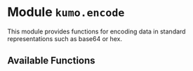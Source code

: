 # Module `kumo.encode`

This module provides functions for encoding data in standard
representations such as base64 or hex.

## Available Functions
